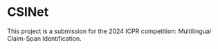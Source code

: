 # CSINet
This project is a submission for the 2024 ICPR competition: Multilingual Claim-Span Identification.

